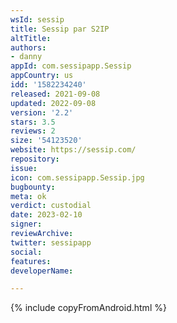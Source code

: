 ```yaml
---
wsId: sessip
title: Sessip par S2IP
altTitle: 
authors:
- danny
appId: com.sessipapp.Sessip
appCountry: us
idd: '1582234240'
released: 2021-09-08
updated: 2022-09-08
version: '2.2'
stars: 3.5
reviews: 2
size: '54123520'
website: https://sessip.com/
repository: 
issue: 
icon: com.sessipapp.Sessip.jpg
bugbounty: 
meta: ok
verdict: custodial
date: 2023-02-10
signer: 
reviewArchive: 
twitter: sessipapp
social: 
features: 
developerName: 

---
```


{% include copyFromAndroid.html %}


